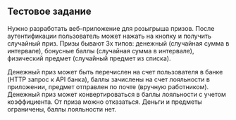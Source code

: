 ## Тестовое задание


Нужно разработать веб-приложение для розыгрыша призов. После аутентификации пользователь может нажать на кнопку и получить случайный приз. Призы бывают 3х типов: денежный (случайная сумма в интервале), бонусные баллы (случайная сумма в интервале), физический предмет (случайный предмет из списка).

Денежный приз может быть перечислен на счет пользователя в банке (HTTP запрос к API банка), баллы зачислены на счет лояльности в приложении, предмет отправлен по почте (вручную работником). Денежный приз может конвертироваться в баллы лояльности с учетом коэффициента. От приза можно отказаться. Деньги и предметы ограничены, баллы лояльности нет.
